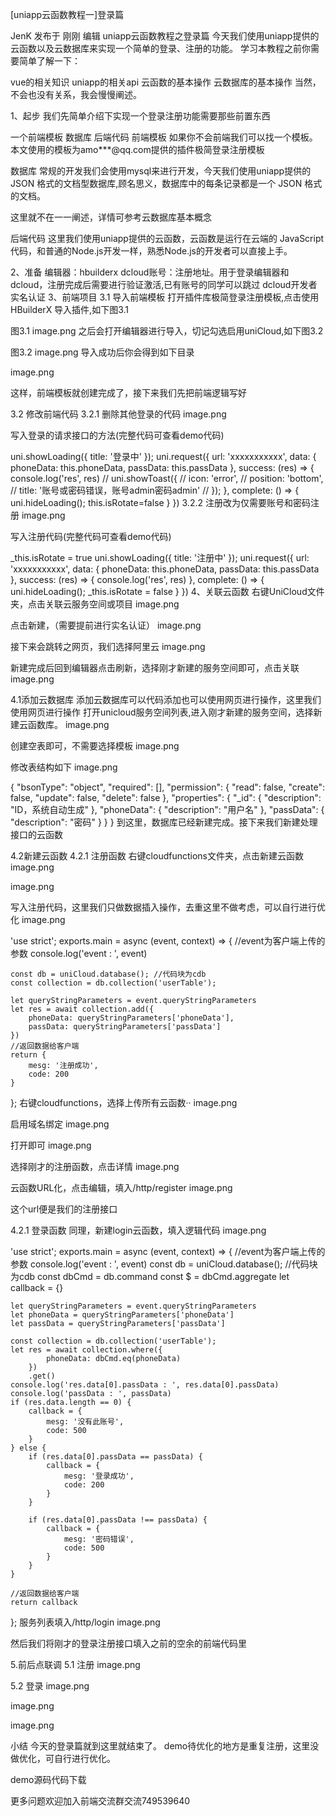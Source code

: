 [uniapp云函数教程一]登录篇

JenK
发布于 刚刚
编辑
uniapp云函数教程之登录篇
今天我们使用uniapp提供的云函数以及云数据库来实现一个简单的登录、注册的功能。
学习本教程之前你需要简单了解一下：

vue的相关知识
uniapp的相关api
云函数的基本操作
云数据库的基本操作
当然，不会也没有关系，我会慢慢阐述。

1、起步
我们先简单介绍下实现一个登录注册功能需要那些前置东西

一个前端模板
数据库
后端代码
前端模板
如果你不会前端我们可以找一个模板。本文使用的模板为amo***@qq.com提供的插件极简登录注册模板

数据库
常规的开发我们会使用mysql来进行开发，今天我们使用uniapp提供的JSON 格式的文档型数据库,顾名思义，数据库中的每条记录都是一个 JSON 格式的文档。

这里就不在一一阐述，详情可参考云数据库基本概念

后端代码
这里我们使用uniapp提供的云函数，云函数是运行在云端的 JavaScript 代码，和普通的Node.js开发一样，熟悉Node.js的开发者可以直接上手。

2、准备
编辑器：hbuilderx
dcloud账号：注册地址。用于登录编辑器和dcloud，注册完成后需要进行验证激活,已有账号的同学可以跳过
dcloud开发者实名认证
3、前端项目
3.1 导入前端模板
打开插件库极简登录注册模板,点击使用 HBuilderX 导入插件,如下图3.1

图3.1
image.png
之后会打开编辑器进行导入，切记勾选启用uniCloud,如下图3.2

图3.2
image.png
导入成功后你会得到如下目录

image.png

这样，前端模板就创建完成了，接下来我们先把前端逻辑写好

3.2 修改前端代码
3.2.1 删除其他登录的代码
image.png

写入登录的请求接口的方法(完整代码可查看demo代码)

uni.showLoading({
    title: '登录中'
});
uni.request({
    url: 'xxxxxxxxxxx',
    data: {
        phoneData: this.phoneData,
        passData: this.passData
    },
    success: (res) => {
        console.log('res', res)
        // uni.showToast({
        //     icon: 'error',
        //     position: 'bottom',
        //     title: '账号或密码错误，账号admin密码admin'
        // });
    },
    complete: () => {
        uni.hideLoading();
        this.isRotate=false
    }
})
3.2.2 注册改为仅需要账号和密码注册
image.png

写入注册代码(完整代码可查看demo代码)

_this.isRotate = true
uni.showLoading({
    title: '注册中'
});
uni.request({
    url: 'xxxxxxxxxxx',
    data: {
        phoneData: this.phoneData,
        passData: this.passData
    },
    success: (res) => {
        console.log('res', res)
    },
    complete: () => {
        uni.hideLoading();
        _this.isRotate = false
    }
})
4、关联云函数
右键UniCloud文件夹，点击关联云服务空间或项目
image.png

点击新建，（需要提前进行实名认证）
image.png

接下来会跳转之网页，我们选择阿里云
image.png

新建完成后回到编辑器点击刷新，选择刚才新建的服务空间即可，点击关联
image.png

4.1添加云数据库
添加云数据库可以代码添加也可以使用网页进行操作，这里我们使用网页进行操作
打开unicloud服务空间列表,进入刚才新建的服务空间，选择新建云函数库。
image.png

创建空表即可，不需要选择模板
image.png

修改表结构如下
image.png

{
  "bsonType": "object",
  "required": [],
  "permission": {
    "read": false,
    "create": false,
    "update": false,
    "delete": false
  },
  "properties": {
    "_id": {
      "description": "ID，系统自动生成"
    },
    "phoneData": {
      "description": "用户名"
    },
    "passData": {
      "description": "密码"
    }
  }
}
到这里，数据库已经新建完成。接下来我们新建处理接口的云函数

4.2新建云函数
4.2.1 注册函数
右键cloudfunctions文件夹，点击新建云函数
image.png

image.png

写入注册代码，这里我们只做数据插入操作，去重这里不做考虑，可以自行进行优化
image.png

'use strict';
exports.main = async (event, context) => {
    //event为客户端上传的参数
    console.log('event : ', event)

    const db = uniCloud.database(); //代码块为cdb
    const collection = db.collection('userTable');

    let queryStringParameters = event.queryStringParameters
    let res = await collection.add({
        phoneData: queryStringParameters['phoneData'],
        passData: queryStringParameters['passData']
    })
    //返回数据给客户端
    return {
        mesg: '注册成功',
        code: 200
    }
};
右键cloudfunctions，选择上传所有云函数··
image.png

启用域名绑定
image.png

打开即可
image.png

选择刚才的注册函数，点击详情
image.png

云函数URL化，点击编辑，填入/http/register
image.png

这个url便是我们的注册接口

4.2.1 登录函数
同理，新建login云函数，填入逻辑代码
image.png

'use strict';
exports.main = async (event, context) => {
    //event为客户端上传的参数
    console.log('event : ', event)
    const db = uniCloud.database(); //代码块为cdb
    const dbCmd = db.command
    const $ = dbCmd.aggregate
    let callback = {}

    let queryStringParameters = event.queryStringParameters
    let phoneData = queryStringParameters['phoneData']
    let passData = queryStringParameters['passData']

    const collection = db.collection('userTable');
    let res = await collection.where({
            phoneData: dbCmd.eq(phoneData)
        })
        .get()
    console.log('res.data[0].passData : ', res.data[0].passData)
    console.log('passData : ', passData)
    if (res.data.length == 0) {
        callback = {
            mesg: '没有此账号',
            code: 500
        }
    } else {
        if (res.data[0].passData == passData) {
            callback = {
                mesg: '登录成功',
                code: 200
            }
        }

        if (res.data[0].passData !== passData) {
            callback = {
                mesg: '密码错误',
                code: 500
            }
        }
    }

    //返回数据给客户端
    return callback
};
服务列表填入/http/login
image.png

然后我们将刚才的登录注册接口填入之前的空余的前端代码里

5.前后点联调
5.1 注册
image.png

5.2 登录
image.png

image.png

image.png

小结
今天的登录篇就到这里就结束了。
demo待优化的地方是重复注册，这里没做优化，可自行进行优化。

demo源码代码下载

更多问题欢迎加入前端交流群交流749539640
